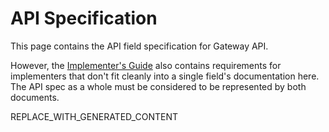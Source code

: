 # API Specification

This page contains the API field specification for Gateway API.

However, the [Implementer's Guide][implguide] also contains requirements for implementers
that don't fit cleanly into a single field's documentation here. The API spec
as a whole must be considered to be represented by both documents.

[implguide]: /guides/implementers-guide


REPLACE_WITH_GENERATED_CONTENT
